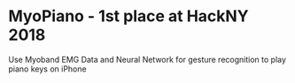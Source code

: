 # MyoPiano - 1st place at HackNY 2018
Use Myoband EMG Data and Neural Network for gesture recognition to play piano keys on iPhone
